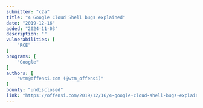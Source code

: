 ```yaml
---
submitter: "c2a"
title: "4 Google Cloud Shell bugs explained"
date: "2019-12-16"
added: "2024-11-03"
description: ""
vulnerabilities: [
    "RCE"
]
programs: [
    "Google"
]
authors: [
    "wtm@offensi.com (@wtm_offensi)"
]
bounty: "undisclosed"
link: "https://offensi.com/2019/12/16/4-google-cloud-shell-bugs-explained-introduction/"
---
```




